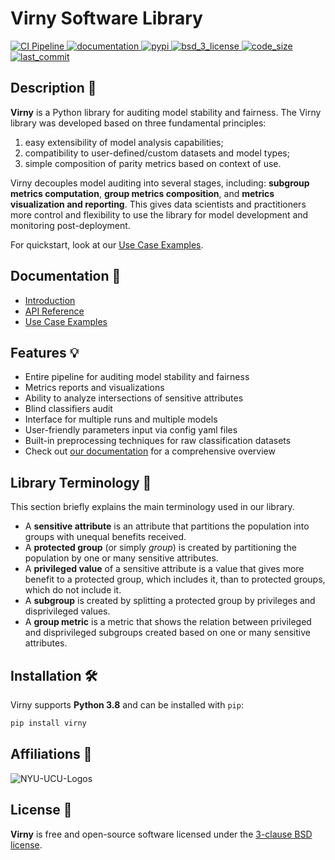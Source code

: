 # Virny Software Library

<p align="left">
  <!-- Tests -->
  <a href="https://github.com/DataResponsibly/Virny/actions/workflows/ci.yml">
    <img src="https://github.com/DataResponsibly/Virny/actions/workflows/ci.yml/badge.svg" alt="CI Pipeline">
  </a>
  <!-- Documentation -->
  <a href="https://dataresponsibly.github.io/Virny/">
    <img src="https://img.shields.io/website?label=docs&style=flat-square&url=https://dataresponsibly.github.io/Virny/" alt="documentation">
  </a>
  <!-- PyPI -->
  <a href="https://pypi.org/project/virny">
    <img src="https://img.shields.io/pypi/v/river.svg?label=release&color=blue&style=flat-square" alt="pypi">
  </a>
  <!-- License -->
  <a href="https://en.wikipedia.org/wiki/BSD_licenses#3-clause_license_(%22BSD_License_2.0%22,_%22Revised_BSD_License%22,_%22New_BSD_License%22,_or_%22Modified_BSD_License%22)">
    <img src="https://img.shields.io/badge/License-BSD%203--Clause-blue.svg?style=flat-square" alt="bsd_3_license">
  </a>
  <!-- Code Size -->
  <a href="">
    <img src="https://img.shields.io/github/languages/code-size/DataResponsibly/Virny.svg" alt="code_size">
  </a>
  <!-- Last Commit -->
  <a href="">
    <img src="https://img.shields.io/github/last-commit/DataResponsibly/Virny.svg" alt="last_commit">
  </a>
</p>


## Description 📜

**Virny** is a Python library for auditing model stability and fairness. The Virny library was
developed based on three fundamental principles: 

1) easy extensibility of model analysis capabilities;
2) compatibility to user-defined/custom datasets and model types;
3) simple composition of parity metrics based on context of use.

Virny decouples model auditing into several stages, including: **subgroup metrics computation**, **group metrics composition**,
and **metrics visualization and reporting**. This gives data scientists and practitioners more control and flexibility 
to use the library for model development and monitoring post-deployment.

For quickstart, look at our [Use Case Examples](https://dataresponsibly.github.io/Virny/examples/Multiple_Runs_Interface_Use_Case/).


## Documentation 📒

* [Introduction](https://dataresponsibly.github.io/Virny/)
* [API Reference](https://dataresponsibly.github.io/Virny/api/overview/)
* [Use Case Examples](https://dataresponsibly.github.io/Virny/examples/Multiple_Runs_Interface_Use_Case/)


## Features 💡

* Entire pipeline for auditing model stability and fairness
* Metrics reports and visualizations
* Ability to analyze intersections of sensitive attributes
* Blind classifiers audit
* Interface for multiple runs and multiple models
* User-friendly parameters input via config yaml files
* Built-in preprocessing techniques for raw classification datasets
* Check out [our documentation](https://dataresponsibly.github.io/Virny/) for a comprehensive overview


## Library Terminology 📖

This section briefly explains the main terminology used in our library.

* A **sensitive attribute** is an attribute that partitions the population into groups with unequal benefits received.
* A **protected group** (or simply _group_) is created by partitioning the population by one or many sensitive attributes.
* A **privileged value** of a sensitive attribute is a value that gives more benefit to a protected group, which includes it, than to protected groups, which do not include it.
* A **subgroup** is created by splitting a protected group by privileges and disprivileged values.
* A **group metric** is a metric that shows the relation between privileged and disprivileged subgroups created based on one or many sensitive attributes.


## Installation 🛠

Virny supports **Python 3.8** and can be installed with `pip`:

```bash
pip install virny
```


## Affiliations 🤗

![NYU-UCU-Logos](https://user-images.githubusercontent.com/42843889/216840888-071bf184-f0e3-4a3e-94dc-c0d1c7784143.png)


## License 📝

**Virny** is free and open-source software licensed under the [3-clause BSD license](https://github.com/DataResponsibly/Virny/blob/main/LICENSE).

